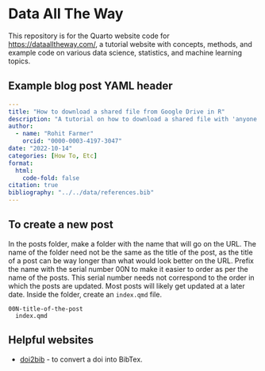 # Data All The Way

This repository is for the Quarto website code for <https://dataalltheway.com/>, a tutorial website with concepts, methods, and example code on various data science, statistics, and machine learning topics.

## Example blog post YAML header

``` yaml
---
title: "How to download a shared file from Google Drive in R"
description: "A tutorial on how to download a shared file with 'anyone with the link' access rights from Google Drive in R."
author: 
  - name: "Rohit Farmer"
    orcid: "0000-0003-4197-3047"
date: "2022-10-14"
categories: [How To, Etc]
format:
  html:
    code-fold: false
citation: true
bibliography: "../../data/references.bib"
---
```

## To create a new post

In the posts folder, make a folder with the name that will go on the URL. The name of the folder need not be the same as the title of the post, as the title of a post can be way longer than what would look better on the URL. Prefix the name with the serial number 00N to make it easier to order as per the name of the posts. This serial number needs not correspond to the order in which the posts are updated. Most posts will likely get updated at a later date. Inside the folder, create an `index.qmd` file.

    00N-title-of-the-post
      index.qmd

## Helpful websites

-   [doi2bib](https://www.doi2bib.org/) - to convert a doi into BibTex.
